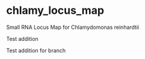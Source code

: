 # chlamy_locus_map
Small RNA Locus Map for Chlamydomonas reinhardtii

Test addition

Test addition for branch